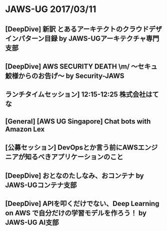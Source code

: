 # JAWS-UG 2017/03/11

## [DeepDive] 新訳 とあるアーキテクトのクラウドデザインパターン目録 by JAWS-UGアーキテクチャ専門支部


## [DeepDive] AWS SECURITY DEATH \m/ ～セキュ鮫様からのお告げ～ by Security-JAWS

## ランチタイムセッション] 12:15-12:25 株式会社はてな

## [General] [AWS UG Singapore] Chat bots with Amazon Lex

## [公募セッション] DevOpsとか言う前にAWSエンジニアが知るべきアプリケーションのこと

## [DeepDive] おとなのたしなみ、おコンテナ by JAWS-UGコンテナ支部

## [DeepDive] APIを叩くだけでない、Deep Learning on AWS で自分だけの学習モデルを作ろう！ by JAWS-UG AI支部
